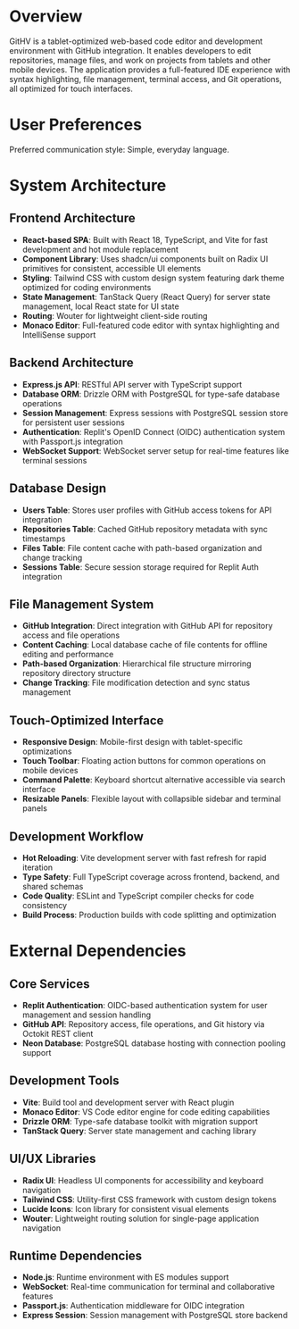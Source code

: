 # Overview

GitHV is a tablet-optimized web-based code editor and development environment with GitHub integration. It enables developers to edit repositories, manage files, and work on projects from tablets and other mobile devices. The application provides a full-featured IDE experience with syntax highlighting, file management, terminal access, and Git operations, all optimized for touch interfaces.

# User Preferences

Preferred communication style: Simple, everyday language.

# System Architecture

## Frontend Architecture
- **React-based SPA**: Built with React 18, TypeScript, and Vite for fast development and hot module replacement
- **Component Library**: Uses shadcn/ui components built on Radix UI primitives for consistent, accessible UI elements
- **Styling**: Tailwind CSS with custom design system featuring dark theme optimized for coding environments
- **State Management**: TanStack Query (React Query) for server state management, local React state for UI state
- **Routing**: Wouter for lightweight client-side routing
- **Monaco Editor**: Full-featured code editor with syntax highlighting and IntelliSense support

## Backend Architecture
- **Express.js API**: RESTful API server with TypeScript support
- **Database ORM**: Drizzle ORM with PostgreSQL for type-safe database operations
- **Session Management**: Express sessions with PostgreSQL session store for persistent user sessions
- **Authentication**: Replit's OpenID Connect (OIDC) authentication system with Passport.js integration
- **WebSocket Support**: WebSocket server setup for real-time features like terminal sessions

## Database Design
- **Users Table**: Stores user profiles with GitHub access tokens for API integration
- **Repositories Table**: Cached GitHub repository metadata with sync timestamps
- **Files Table**: File content cache with path-based organization and change tracking
- **Sessions Table**: Secure session storage required for Replit Auth integration

## File Management System
- **GitHub Integration**: Direct integration with GitHub API for repository access and file operations
- **Content Caching**: Local database cache of file contents for offline editing and performance
- **Path-based Organization**: Hierarchical file structure mirroring repository directory structure
- **Change Tracking**: File modification detection and sync status management

## Touch-Optimized Interface
- **Responsive Design**: Mobile-first design with tablet-specific optimizations
- **Touch Toolbar**: Floating action buttons for common operations on mobile devices
- **Command Palette**: Keyboard shortcut alternative accessible via search interface
- **Resizable Panels**: Flexible layout with collapsible sidebar and terminal panels

## Development Workflow
- **Hot Reloading**: Vite development server with fast refresh for rapid iteration
- **Type Safety**: Full TypeScript coverage across frontend, backend, and shared schemas
- **Code Quality**: ESLint and TypeScript compiler checks for code consistency
- **Build Process**: Production builds with code splitting and optimization

# External Dependencies

## Core Services
- **Replit Authentication**: OIDC-based authentication system for user management and session handling
- **GitHub API**: Repository access, file operations, and Git history via Octokit REST client
- **Neon Database**: PostgreSQL database hosting with connection pooling support

## Development Tools
- **Vite**: Build tool and development server with React plugin
- **Monaco Editor**: VS Code editor engine for code editing capabilities
- **Drizzle ORM**: Type-safe database toolkit with migration support
- **TanStack Query**: Server state management and caching library

## UI/UX Libraries
- **Radix UI**: Headless UI components for accessibility and keyboard navigation
- **Tailwind CSS**: Utility-first CSS framework with custom design tokens
- **Lucide Icons**: Icon library for consistent visual elements
- **Wouter**: Lightweight routing solution for single-page application navigation

## Runtime Dependencies
- **Node.js**: Runtime environment with ES modules support
- **WebSocket**: Real-time communication for terminal and collaborative features
- **Passport.js**: Authentication middleware for OIDC integration
- **Express Session**: Session management with PostgreSQL store backend